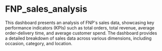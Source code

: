 # FNP_sales_analysis
This dashboard presents an analysis of FNP's sales data, showcasing key performance indicators (KPIs) such as total orders, total revenue, average order-delivery time, and average customer spend. The dashboard provides a detailed breakdown of sales data across various dimensions, including occasion, category, and location. 

